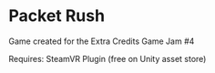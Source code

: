 # Packet Rush

Game created for the Extra Credits Game Jam #4 

Requires:
SteamVR Plugin (free on Unity asset store)
